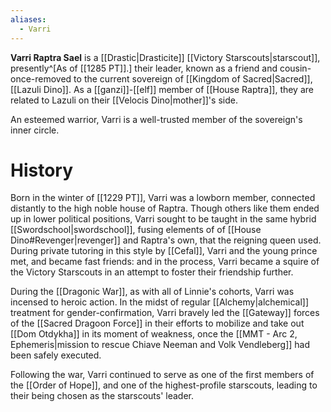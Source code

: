```yaml
---
aliases:
  - Varri
---
```


**Varri Raptra Sael** is a [[Drastic|Drasticite]] [[Victory Starscouts|starscout]], presently^[As of [[1285 PT]].] their leader, known as a friend and cousin-once-removed to the current sovereign of [[Kingdom of Sacred|Sacred]], [[Lazuli Dino]]. As a [[ganzi]]-[[elf]] member of [[House Raptra]], they are related to Lazuli on their [[Velocis Dino|mother]]'s side. 

An esteemed warrior, Varri is a well-trusted member of the sovereign's inner circle.

# History
Born in the winter of [[1229 PT]], Varri was a lowborn member, connected distantly to the high noble house of Raptra. Though others like them ended up in lower political positions, Varri sought to be taught in the same hybrid [[Swordschool|swordschool]], fusing elements of of [[House Dino#Revenger|revenger]] and Raptra's own, that the reigning queen used. During private tutoring in this style by [[Cefal]], Varri and the young prince met, and became fast friends: and in the process, Varri became a squire of the Victory Starscouts in an attempt to foster their friendship further.

During the [[Dragonic War]], as with all of Linnie's cohorts, Varri was incensed to heroic action. In the midst of regular [[Alchemy|alchemical]] treatment for gender-confirmation, Varri bravely led the [[Gateway]] forces of the [[Sacred Dragoon Force]] in their efforts to mobilize and take out [[Dom Otdykha]] in its moment of weakness, once the [[MMT - Arc 2, Ephemeris|mission to rescue Chiave Neeman and Volk Vendleberg]] had been safely executed.

Following the war, Varri continued to serve as one of the first members of the [[Order of Hope]], and one of the highest-profile starscouts, leading to their being chosen as the starscouts' leader.